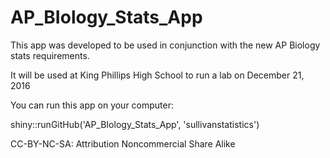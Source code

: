 # AP_BIology_Stats_App

This app was developed to be used in conjunction with the new AP Biology stats requirements. 

It will be used at King Phillips High School to run a lab on December 21, 2016


You can run this app on your computer:


shiny::runGitHub('AP_BIology_Stats_App', 'sullivanstatistics')




CC-BY-NC-SA: Attribution Noncommercial Share Alike
